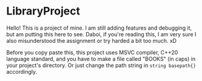 # LibraryProject

Hello! This is a project of mine.
I am still adding features and debugging it, but am putting this here to see.
Daboi, if you're reading this, I am very sure I also misunderstood the assignment
or try harded a bit too much. xD

Before you copy paste this, this project uses MSVC compiler,
C++20 language standard, and you have to make a file called "BOOKS" (in caps) in your project's directory.
Or just change the path string in ```string basepath{}``` accordingly.
